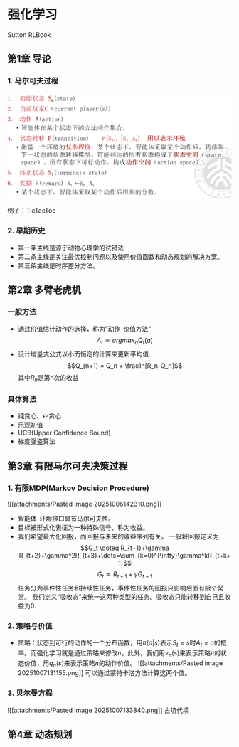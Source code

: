 # 强化学习
Sutton RLBook
## 第1章 导论
### 1. 马尔可夫过程
![强化学习环境示意图](attachments/Pasted%20image%2020250608103854.png)

例子：TicTacToe
### 2. 早期历史
- 第一条主线是源于动物心理学的试错法
- 第二条主线是关注最优控制问题以及使用价值函数和动态规划的解决方案。
- 第三条主线是时序差分方法。
## 第2章 多臂老虎机
### 一般方法
- 通过价值估计动作的选择，称为”动作-价值方法“
$$A_t \doteq argmax_a Q_t(a)$$
- 设计增量式公式以小而恒定的计算来更新平均值
$$Q_{n+1} = Q_n + \frac1n[R_n-Q_n]$$
	其中$R_n$是第n次的收益
### 具体算法
- 纯贪心、$\epsilon$-贪心
- 乐观初值
- UCB(Upper Confidence Bound)
- 梯度强盗算法
## 第3章 有限马尔可夫决策过程
### 1. 有限MDP(Markov Decision Procedure)
![[attachments/Pasted image 20251006142310.png]]
- 智能体-环境接口具有马尔可夫性。
- 目标被形式化表征为一种特殊信号，称为收益。
- 我们希望最大化回报，而回报与未来的收益序列有关。
一般将回报定义为
$$G_t \doteq R_{t+1}+\gamma R_{t+2}+\gamma^2R_{t+3}+\dots=\sum_{k=0}^{\infty}\gamma^kR_{t+k+1}$$
$$G_t\doteq R_{t+1}+\gamma G_{t+1}$$
任务分为事件性任务和持续性任务，事件性任务的回报只影响后面有限个奖赏。
我们定义“吸收态”来统一这两种类型的任务。吸收态只能转移到自己且收益为0.
### 2. 策略与价值
- 策略：状态到可行的动作的一个分布函数，用$\pi(a|s)$表示$S_t = s$时$A_t = a$的概率。而强化学习就是通过策略来修改$\pi$。此外，我们用$v_\pi(s)$来表示策略$\pi$的状态价值，用$q_\pi(s)$来表示策略$\pi$的动作价值。
![[attachments/Pasted image 20251007131155.png]]
可以通过蒙特卡洛方法计算这两个值。
### 3. 贝尔曼方程
![[attachments/Pasted image 20251007133840.png]]
占坑代填
## 第4章 动态规划
